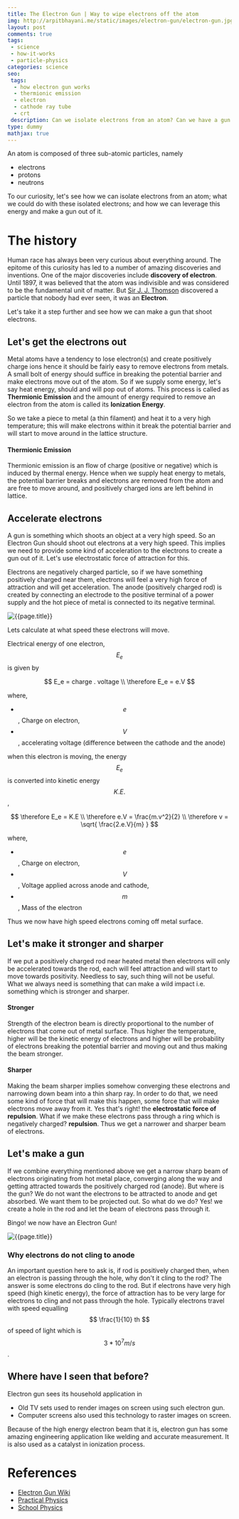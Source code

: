 ```yaml
---
title: The Electron Gun | Way to wipe electrons off the atom
img: http://arpitbhayani.me/static/images/electron-gun/electron-gun.jpg
layout: post
comments: true
tags:
 - science
 - how-it-works
 - particle-physics
categories: science
seo:
 tags:
  - how electron gun works
  - thermionic emission
  - electron
  - cathode ray tube
  - crt
 description: Can we isolate electrons from an atom? Can we have a gun that shoot electrons? Evidently we had such thing in our homes. Let's find out how, where and what!
type: dummy
mathjax: true
---
```


An atom is composed of three sub-atomic particles, namely

- electrons
- protons
- neutrons

To our curiosity, let's see how we can isolate electrons from an atom; what we could do with these isolated electrons; and how we can leverage this energy and make a gun out of it.

# The history
Human race has always been very curious about everything around. The epitome of this curiosity has led to a number of amazing discoveries and inventions. One of the major discoveries include __discovery of electron__. Until 1897, it was believed that the atom was indivisible and was considered to be the fundamental unit of matter. But [Sir J. J. Thomson](https://en.wikipedia.org/wiki/J._J._Thomson) discovered a particle that nobody had ever seen, it was an __Electron__.

Let's take it a step further and see how we can make a gun that shoot electrons.


## Let's get the electrons out
Metal atoms have a tendency to lose electron(s) and create positively charge ions hence it should be fairly easy to remove electrons from metals. A small bolt of energy should suffice in breaking the potential barrier and make electrons move out of the atom. So if we supply some energy, let's say heat energy, should and will pop out of atoms. This process is called as __Thermionic Emission__ and the amount of energy required to remove an electron from the atom is called its __Ionization Energy__.

So we take a piece to metal (a thin filament) and heat it to a very high temperature; this will make electrons within it break the potential barrier and will start to move around in the lattice structure.

#### Thermionic Emission
Thermionic emission is an flow of charge (positive or negative) which is induced by thermal energy. Hence when we supply heat energy to metals, the potential barrier breaks and electrons are removed from the atom and are free to move around, and positively charged ions are left behind in lattice.

## Accelerate electrons
A gun is something which shoots an object at a very high speed. So an Electron Gun should shoot out electrons at a very high speed. This implies we need to provide some kind of acceleration to the electrons to create a gun out of it. Let's use electrostatic force of attraction for this.

Electrons are negatively charged particle, so if we have something positively charged near them, electrons will feel a very high force of attraction and will get acceleration. The anode (positively charged rod) is created by connecting an electrode to the positive terminal of a power supply and the hot piece of metal is connected to its negative terminal.

<img class="ui large centered stylish image" src='/static/images/electron-gun/accelerating-electrons.jpg' alt='{{page.title}}'/>

Lets calculate at what speed these electrons will move.

Electrical energy of one electron, $$ E_e $$ is given by

$$
    E_e = charge . voltage \\
    \therefore E_e = e.V
$$

where,

- $$ e $$, Charge on electron,
- $$ V $$, accelerating voltage (difference between the cathode and the anode)

when this electron is moving, the energy $$ E_e $$ is converted into kinetic energy $$ K.E. $$,

$$
    \therefore E_e = K.E \\
    \therefore e.V = \frac{m.v^2}{2} \\
    \therefore v = \sqrt{ \frac{2.e.V}{m} }
$$

where,

- $$ e $$, Charge on electron,
- $$ V $$, Voltage applied across anode and cathode,
- $$ m $$, Mass of the electron

Thus we now have high speed electrons coming off metal surface.

## Let's make it stronger and sharper
If we put a positively charged rod near heated metal then electrons will only be accelerated towards the rod, each will feel attraction and will start to move towards positivity. Needless to say, such thing will not be useful. What we always need is something that can make a wild impact i.e. something which is stronger and sharper.

#### Stronger
Strength of the electron beam is directly proportional to the number of electrons that come out of metal surface. Thus higher the temperature, higher will be the kinetic energy of electrons and higher will be probability of electrons breaking the potential barrier and moving out and thus making the beam stronger.

#### Sharper
Making the beam sharper implies somehow converging these electrons and narrowing down beam into a thin sharp ray. In order to do that, we need some kind of force that will make this happen, some force that will make electrons move away from it. Yes that's right! the __electrostatic force of repulsion__. What if we make these electrons pass through a ring which is negatively charged? __repulsion__. Thus we get a narrower and sharper beam of electrons.

## Let's make a gun
If we combine everything mentioned above we get a narrow sharp beam of electrons originating from hot metal place, converging along the way and getting attracted towards the positively charged rod (anode). But where is the gun? We do not want the electrons to be attracted to anode and get absorbed. We want them to be projected out. So what do we do? Yes! we create a hole in the rod and let the beam of electrons pass through it.

Bingo! we now have an Electron Gun!

<img class="ui large centered stylish image" src='/static/images/electron-gun/electron-gun-working.jpg' alt='{{page.title}}'/>

### Why electrons do not cling to anode
An important question here to ask is, if rod is positively charged then, when an electron is passing through the hole, why don't it cling to the rod? The answer is some electrons do cling to the rod. But if electrons have very high speed (high kinetic energy), the force of attraction has to be very large for electrons to cling and not pass through the hole. Typically electrons travel with speed equalling $$ \frac{1}{10} th $$ of speed of light which is $$ 3 * 10^7 m/s $$.

## Where have I seen that before?
Electron gun sees its household application in

- Old TV sets used to render images on screen using such electron gun.
- Computer screens also used this technology to raster images on screen.

Because of the high energy electron beam that it is, electron gun has some amazing engineering application like welding and accurate measurement. It is also used as a catalyst in ionization process.

# References
- [Electron Gun Wiki](https://en.wikipedia.org/wiki/Electron_gun)
- [Practical Physics](http://www.nuffieldfoundation.org/practical-physics/electron-guns)
- [School Physics](http://www.schoolphysics.co.uk/age14-16/Atomic%20physics/text/Electron_gun/index.html)
